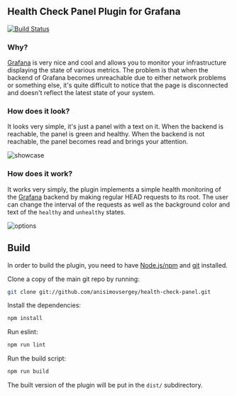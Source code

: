 ## Health Check Panel Plugin for Grafana
[![Build Status](https://travis-ci.org/anisimovsergey/health-check-panel.svg?branch=master)](https://travis-ci.org/anisimovsergey/health-check-panel)

### Why?

[Grafana](https://grafana.net/) is very nice and cool and allows you to monitor your infrastructure displaying the state of various metrics. The problem is that when the backend of Grafana becomes unreachable due to either network problems or something else, it's quite difficult to notice that the page is disconnected and doesn't reflect the latest state of your system.

### How does it look?

It looks very simple, it's just a panel with a text on it. When the backend is reachable, the panel is green and healthy. When the backend is not reachable, the panel becomes read and brings your attention.

![showcase](https://raw.githubusercontent.com/anisimovsergey/health-check-panel/master/src/img/screenshot-showcase.png)

### How does it work?

It works very simply, the plugin implements a simple health monitoring of the [Grafana](https://grafana.net/) backend by making regular HEAD requests to its root. The user can change the interval of the requests as well as the background color and text of the `healthy` and `unhealthy` states.

![options](https://raw.githubusercontent.com/anisimovsergey/health-check-panel/master/src/img/screenshot-health-check-options.png)

## Build

In order to build the plugin, you need to have [Node.js/npm](https://nodejs.org/en/download/) and [git](https://git-scm.com/downloads) installed.

Clone a copy of the main git repo by running:

```bash
git clone git://github.com/anisimovsergey/health-check-panel.git
```

Install the dependencies:
```bash
npm install
```

Run eslint:
```bash
npm run lint
```

Run the build script:
```bash
npm run build
```

The built version of the plugin will be put in the `dist/` subdirectory.
